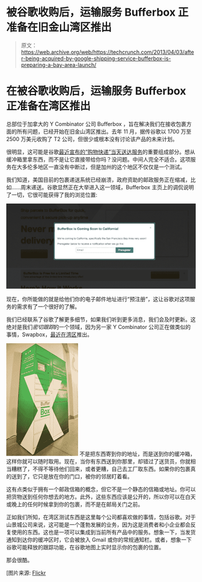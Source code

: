 # 被谷歌收购后，运输服务 Bufferbox 正准备在旧金山湾区推出 

> 原文：<https://web.archive.org/web/https://techcrunch.com/2013/04/03/after-being-acquired-by-google-shipping-service-bufferbox-is-preparing-a-bay-area-launch/>

# 在被谷歌收购后，运输服务 Bufferbox 正准备在湾区推出

总部位于加拿大的 Y Combinator 公司 Bufferbox ，旨在解决我们在接收包裹方面的所有问题，已经开始在旧金山湾区推出。去年 11 月，据传谷歌以 1700 万至 2500 万美元收购了 T2 公司，但很少或根本没有讨论该产品的未来计划。

很明显，这可能是谷歌[最近宣布的“购物快递”当天送达服务](https://web.archive.org/web/20230217010011/https://techcrunch.com/2013/03/28/google-starts-testing-google-shopping-express-today-in-sf-free-delivery-at-target-walgreens-staples-and-more/)的重要组成部分。想从缓冲箱里拿东西，而不是让它直接带给你吗？没问题。中间人完全不适合。这项服务在大多伦多地区一直没有中断过，但是加州的这个地区不仅仅是一个测试。

我们知道，美国目前的包裹递送系统已经崩溃，政府资助的邮政服务正在缩减，比如……周末递送。谷歌显然正在大举进入这一领域，Bufferbox 主页上的调侃说明了一切，它很可能获得了我的浏览位置:

[![Screenshot_4_3_13_12_25_PM](img/566788e6a3000cf99923202a950b6f5d.png)](https://web.archive.org/web/20230217010011/https://techcrunch.com/wp-content/uploads/2013/04/screenshot_4_3_13_12_25_pm.png)

现在，你所能做的就是给他们你的电子邮件地址进行“预注册”，这让谷歌对这项服务的需求有了一个很好的了解。

我们已经联系了谷歌了解更多细节，如果我们听到更多消息，我们会及时更新。这绝对是我们*密切跟踪*的一个领域，因为另一家 Y Combinator 公司正在做类似的事情，Swapbox，[最近在湾区](https://web.archive.org/web/20230217010011/https://techcrunch.com/2013/03/15/y-combinator-company-swapbox-launches-and-aims-to-pick-up-where-bufferbox-left-off/)推出。

[![mg_2999](img/203fc734aefc0007ffba8a6965427b6e.png)](https://web.archive.org/web/20230217010011/https://techcrunch.com/wp-content/uploads/2013/04/mg_2999.jpg) 不是把东西寄到你的地址，而是送到你的缓冲箱，这样你就可以随时取用。现在，当你有东西送到你那里，却错过了送货员，你就相当糟糕了，不得不等待他们回来，或者更糟，自己去工厂取东西。如果你的包裹真的送到了，它只是放在你的门口，被你的邻居盯着看。

这有点类似于拥有一个邮政信箱的概念，但它不是一个静态的信箱或地址。你可以把货物送到任何你想去的地方。此外，这些东西应该是公开的，所以你可以在白天或晚上的任何时候拿到你的包裹，而不是在邮局关门之前。

正如我们所知，在湾区测试东西是这里每个公司都喜欢做的事情，包括谷歌。对于山景城公司来说，这可能是一个蓬勃发展的业务，因为这是消费者和小企业都会反复使用的东西。这也是一项可以集成到当前所有产品中的服务。想象一下，当发货通知到达你的缓冲区时，它会被放入 Gmail 或你的常规通知栏。或者，想象一下谷歌可能释放的跟踪功能，在谷歌地图上实时显示你的包裹的位置。

那会很酷。

[图片来源: [Flickr](https://web.archive.org/web/20230217010011/http://www.flickr.com/photos/yellowbookltd/2200969789/sizes/z/)